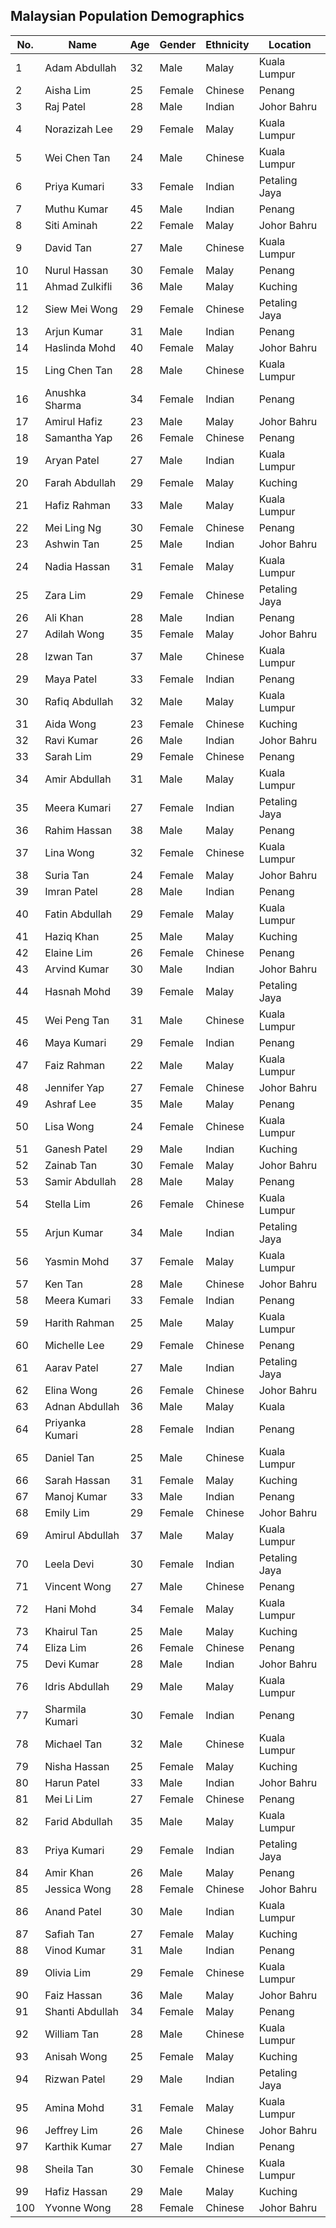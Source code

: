## Malaysian Population Demographics

| No.   | Name             | Age | Gender | Ethnicity | Location        |
|---|------------------|-----|--------|-----------|-----------------|
| 1 | Adam Abdullah    | 32  | Male   | Malay     | Kuala Lumpur    |
| 2 | Aisha Lim        | 25  | Female | Chinese   | Penang          |
| 3 | Raj Patel        | 28  | Male   | Indian    | Johor Bahru     |
| 4 | Norazizah Lee    | 29  | Female | Malay     | Kuala Lumpur    |
| 5 | Wei Chen Tan     | 24  | Male   | Chinese   | Kuala Lumpur    |
| 6 | Priya Kumari     | 33  | Female | Indian    | Petaling Jaya   |
| 7 | Muthu Kumar      | 45  | Male   | Indian    | Penang          |
| 8 | Siti Aminah      | 22  | Female | Malay     | Johor Bahru     |
| 9 | David Tan        | 27  | Male   | Chinese   | Kuala Lumpur    |
| 10| Nurul Hassan     | 30  | Female | Malay     | Penang          |
| 11| Ahmad Zulkifli   | 36  | Male   | Malay     | Kuching         |
| 12| Siew Mei Wong    | 29  | Female | Chinese   | Petaling Jaya   |
| 13| Arjun Kumar      | 31  | Male   | Indian    | Penang          |
| 14| Haslinda Mohd    | 40  | Female | Malay     | Johor Bahru     |
| 15| Ling Chen Tan    | 28  | Male   | Chinese   | Kuala Lumpur    |
| 16| Anushka Sharma   | 34  | Female | Indian    | Penang          |
| 17| Amirul Hafiz     | 23  | Male   | Malay     | Johor Bahru     |
| 18| Samantha Yap     | 26  | Female | Chinese   | Penang          |
| 19| Aryan Patel      | 27  | Male   | Indian    | Kuala Lumpur    |
| 20| Farah Abdullah   | 29  | Female | Malay     | Kuching         |
| 21| Hafiz Rahman     | 33  | Male   | Malay     | Kuala Lumpur    |
| 22| Mei Ling Ng      | 30  | Female | Chinese   | Penang          |
| 23| Ashwin Tan       | 25  | Male   | Indian    | Johor Bahru     |
| 24| Nadia Hassan     | 31  | Female | Malay     | Kuala Lumpur    |
| 25| Zara Lim         | 29  | Female | Chinese   | Petaling Jaya   |
| 26| Ali Khan         | 28  | Male   | Indian    | Penang          |
| 27| Adilah Wong      | 35  | Female | Malay     | Johor Bahru     |
| 28| Izwan Tan        | 37  | Male   | Chinese   | Kuala Lumpur    |
| 29| Maya Patel       | 33  | Female | Indian    | Penang          |
| 30| Rafiq Abdullah   | 32  | Male   | Malay     | Kuala Lumpur    |
| 31| Aida Wong        | 23  | Female | Chinese   | Kuching         |
| 32| Ravi Kumar       | 26  | Male   | Indian    | Johor Bahru     |
| 33| Sarah Lim        | 29  | Female | Chinese   | Penang          |
| 34| Amir Abdullah    | 31  | Male   | Malay     | Kuala Lumpur    |
| 35| Meera Kumari     | 27  | Female | Indian    | Petaling Jaya   |
| 36| Rahim Hassan     | 38  | Male   | Malay     | Penang          |
| 37| Lina Wong        | 32  | Female | Chinese   | Kuala Lumpur    |
| 38| Suria Tan        | 24  | Female | Malay     | Johor Bahru     |
| 39| Imran Patel      | 28  | Male   | Indian    | Penang          |
| 40| Fatin Abdullah   | 29  | Female | Malay     | Kuala Lumpur    |
| 41| Haziq Khan       | 25  | Male   | Malay     | Kuching         |
| 42| Elaine Lim       | 26  | Female | Chinese   | Penang          |
| 43| Arvind Kumar     | 30  | Male   | Indian    | Johor Bahru     |
| 44| Hasnah Mohd      | 39  | Female | Malay     | Petaling Jaya   |
| 45| Wei Peng Tan     | 31  | Male   | Chinese   | Kuala Lumpur    |
| 46| Maya Kumari      | 29  | Female | Indian    | Penang          |
| 47| Faiz Rahman      | 22  | Male   | Malay     | Kuala Lumpur    |
| 48| Jennifer Yap    | 27  | Female | Chinese   | Johor Bahru     |
| 49| Ashraf Lee      | 35  | Male   | Malay     | Penang          |
| 50| Lisa Wong       | 24  | Female | Chinese   | Kuala Lumpur    |
| 51| Ganesh Patel    | 29  | Male   | Indian    | Kuching         |
| 52| Zainab Tan      | 30  | Female | Malay     | Johor Bahru     |
| 53| Samir Abdullah  | 28  | Male   | Malay     | Penang          |
| 54| Stella Lim      | 26  | Female | Chinese   | Kuala Lumpur    |
| 55| Arjun Kumar     | 34  | Male   | Indian    | Petaling Jaya   |
| 56| Yasmin Mohd     | 37  | Female | Malay     | Kuala Lumpur    |
| 57| Ken Tan         | 28  | Male   | Chinese   | Johor Bahru     |
| 58| Meera Kumari    | 33  | Female | Indian    | Penang          |
| 59| Harith Rahman   | 25  | Male   | Malay     | Kuala Lumpur    |
| 60| Michelle Lee    | 29  | Female | Chinese   | Penang          |
| 61| Aarav Patel     | 27  | Male   | Indian    | Petaling Jaya   |
| 62| Elina Wong      | 26  | Female | Chinese   | Johor Bahru     |
| 63| Adnan Abdullah  | 36  | Male   | Malay     | Kuala
| 64 | Priyanka Kumari | 28  | Female | Indian  | Penang        |
| 65 | Daniel Tan      | 25  | Male   | Chinese | Kuala Lumpur  |
| 66 | Sarah Hassan    | 31  | Female | Malay   | Kuching       |
| 67 | Manoj Kumar     | 33  | Male   | Indian  | Penang        |
| 68 | Emily Lim       | 29  | Female | Chinese | Johor Bahru   |
| 69 | Amirul Abdullah | 37  | Male   | Malay   | Kuala Lumpur  |
| 70 | Leela Devi      | 30  | Female | Indian  | Petaling Jaya |
| 71 | Vincent Wong    | 27  | Male   | Chinese | Penang        |
| 72 | Hani Mohd       | 34  | Female | Malay   | Kuala Lumpur  |
| 73 | Khairul Tan     | 25  | Male   | Malay   | Kuching       |
| 74 | Eliza Lim       | 26  | Female | Chinese | Penang        |
| 75 | Devi Kumar      | 28  | Male   | Indian  | Johor Bahru   |
| 76 | Idris Abdullah  | 29  | Male   | Malay   | Kuala Lumpur  |
| 77 | Sharmila Kumari | 30  | Female | Indian  | Penang        |
| 78 | Michael Tan     | 32  | Male   | Chinese | Kuala Lumpur  |
| 79 | Nisha Hassan    | 25  | Female | Malay   | Kuching       |
| 80 | Harun Patel     | 33  | Male   | Indian  | Johor Bahru   |
| 81 | Mei Li Lim      | 27  | Female | Chinese | Penang        |
| 82 | Farid Abdullah  | 35  | Male   | Malay   | Kuala Lumpur  |
| 83 | Priya Kumari    | 29  | Female | Indian  | Petaling Jaya |
| 84 | Amir Khan       | 26  | Male   | Malay   | Penang        |
| 85 | Jessica Wong    | 28  | Female | Chinese | Johor Bahru   |
| 86 | Anand Patel     | 30  | Male   | Indian  | Kuala Lumpur  |
| 87 | Safiah Tan      | 27  | Female | Malay   | Kuching       |
| 88 | Vinod Kumar     | 31  | Male   | Indian  | Penang        |
| 89 | Olivia Lim      | 29  | Female | Chinese | Kuala Lumpur  |
| 90 | Faiz Hassan     | 36  | Male   | Malay   | Johor Bahru   |
| 91 | Shanti Abdullah | 34  | Female | Malay   | Penang        |
| 92 | William Tan     | 28  | Male   | Chinese | Kuala Lumpur  |
| 93 | Anisah Wong     | 25  | Female | Malay   | Kuching       |
| 94 | Rizwan Patel    | 29  | Male   | Indian  | Petaling Jaya |
| 95 | Amina Mohd      | 31  | Female | Malay   | Kuala Lumpur  |
| 96 | Jeffrey Lim     | 26  | Male   | Chinese | Johor Bahru   |
| 97 | Karthik Kumar   | 27  | Male   | Indian  | Penang        |
| 98 | Sheila Tan      | 30  | Female | Chinese | Kuala Lumpur  |
| 99 | Hafiz Hassan    | 29  | Male   | Malay   | Kuching       |
| 100| Yvonne Wong     | 28  | Female | Chinese | Johor Bahru   |
